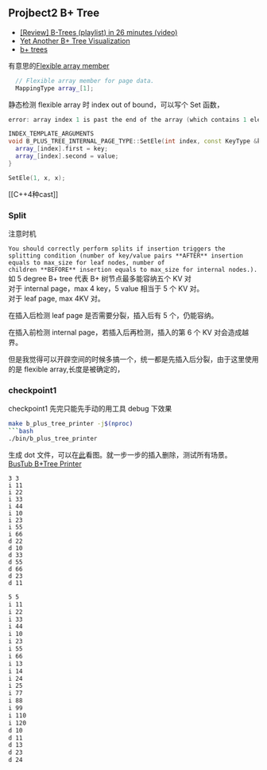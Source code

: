 ## Projbect2 B+ Tree

- [[Review] B-Trees (playlist) in 26 minutes (video)](https://www.youtube.com/playlist?list=PL9xmBV_5YoZNFPPv98DjTdD9X6UI9KMHz)
- [Yet Another B+ Tree Visualization](https://github.com/roy2220/bptree)
- [b+ trees](https://www.cs.usfca.edu/~galles/visualization/BPlusTree.html)

有意思的[Flexible array member](https://en.wikipedia.org/wiki/Flexible_array_member)

```c++
  // Flexible array member for page data.
  MappingType array_[1];
```

静态检测 flexible array 时 index out of bound，可以写个 Set 函数，

```c++
error: array index 1 is past the end of the array (which contains 1 element) [clang-diagnostic-array-bounds,-warnings-as-errors] array_[1].first = new_key;

INDEX_TEMPLATE_ARGUMENTS
void B_PLUS_TREE_INTERNAL_PAGE_TYPE::SetEle(int index, const KeyType &key, const ValueType &value) {
  array_[index].first = key;
  array_[index].second = value;
}

SetEle(1, x, x);
```

[[C++4种cast]]

### Split

注意时机

`You should correctly perform splits if insertion triggers the splitting condition (number of key/value pairs **AFTER** insertion equals to max_size for leaf nodes, number of children **BEFORE** insertion equals to max_size for internal nodes.).`  
如 5 degree B+ tree 代表 B+ 树节点最多能容纳五个 KV 对  
对于 internal page，max 4 key，5 value 相当于 5 个 KV 对。  
对于 leaf page, max 4KV 对。

在插入后检测 leaf page 是否需要分裂，插入后有 5 个，仍能容纳。

在插入前检测 internal page，若插入后再检测，插入的第 6 个 KV 对会造成越界。

但是我觉得可以开辟空间的时候多搞一个，统一都是先插入后分裂，由于这里使用的是 flexible array,长度是被确定的，

### checkpoint1

checkpoint1 先完只能先手动的用工具 debug 下效果

````sh
make b_plus_tree_printer -j$(nproc)
```bash
./bin/b_plus_tree_printer
````

生成 dot 文件，可以在[此](https://dreampuf.github.io/GraphvizOnline)看图。就一步一步的插入删除，测试所有场景。  
[BusTub B+Tree Printer](https://15445.courses.cs.cmu.edu/fall2022/bpt-printer/)

```
3 3
i 11
i 22
i 33
i 44
i 10
i 23
i 55
i 66
d 22
d 10
d 33
d 55
d 66
d 23
d 11
```

```sh
5 5
i 11
i 22
i 33
i 44
i 10
i 23
i 55
i 66
i 13
i 14
i 24
i 25
i 77
i 88
i 99
i 110
i 120
d 10
d 11
d 13
d 23
d 24
```
